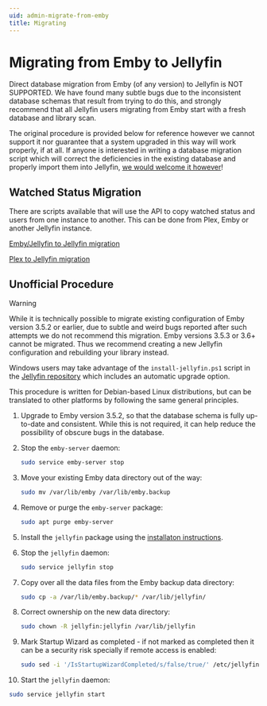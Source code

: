 ```yaml
---
uid: admin-migrate-from-emby
title: Migrating
---
```


# Migrating from Emby to Jellyfin

Direct database migration from Emby (of any version) to Jellyfin is NOT SUPPORTED. We have found many subtle bugs due to the inconsistent database schemas that result from trying to do this, and strongly recommend that all Jellyfin users migrating from Emby start with a fresh database and library scan.

The original procedure is provided below for reference however we cannot support it nor guarantee that a system upgraded in this way will work properly, if at all. If anyone is interested in writing a database migration script which will correct the deficiencies in the existing database and properly import them into Jellyfin, [we would welcome it however](xref:contrib-index)!

## Watched Status Migration

There are scripts available that will use the API to copy watched status and users from one instance to another. This can be done from Plex, Emby or another Jellyfin instance.

[Emby/Jellyfin to Jellyfin migration](https://github.com/CobayeGunther/Emby2Jelly)

[Plex to Jellyfin migration](https://github.com/wilmardo/migrate-plex-to-jellyfin)

## Unofficial Procedure

> [!WARNING]
> While it is technically possible to migrate existing configuration of Emby version 3.5.2 or earlier, due to subtle and weird bugs reported after such attempts we do not recommend this migration. Emby versions 3.5.3 or 3.6+ cannot be migrated. Thus we recommend creating a new Jellyfin configuration and rebuilding your library instead.

Windows users may take advantage of the `install-jellyfin.ps1` script in the [Jellyfin repository](https://github.com/jellyfin/jellyfin) which includes an automatic upgrade option.

This procedure is written for Debian-based Linux distributions, but can be translated to other platforms by following the same general principles.

1. Upgrade to Emby version 3.5.2, so that the database schema is fully up-to-date and consistent. While this is not required, it can help reduce the possibility of obscure bugs in the database.

2. Stop the `emby-server` daemon:

   ```sh
   sudo service emby-server stop
   ```

3. Move your existing Emby data directory out of the way:

   ```sh
   sudo mv /var/lib/emby /var/lib/emby.backup
   ```

4. Remove or purge the `emby-server` package:

   ```sh
   sudo apt purge emby-server
   ```

5. Install the `jellyfin` package using the [installaton instructions](xref:admin-installing).

6. Stop the `jellyfin` daemon:

   ```sh
   sudo service jellyfin stop
   ```

7. Copy over all the data files from the Emby backup data directory:

   ```sh
   sudo cp -a /var/lib/emby.backup/* /var/lib/jellyfin/
   ```

8. Correct ownership on the new data directory:

   ```sh
   sudo chown -R jellyfin:jellyfin /var/lib/jellyfin
   ```

9. Mark Startup Wizard as completed - if not marked as completed then it can be a security risk specially if remote access is enabled:

   ```sh
   sudo sed -i '/IsStartupWizardCompleted/s/false/true/' /etc/jellyfin/system.xml
   ```

10. Start the `jellyfin` daemon:

   ```sh
   sudo service jellyfin start
   ```
